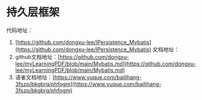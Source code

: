 # 持久层框架
代码地址：
1. [https://github.com/dongxu-lee/IPersistence_Mybatis](https://github.com/dongxu-lee/IPersistence_Mybatis)
文档地址：
1. github文档地址：[https://github.com/dongxu-lee/myLearningPDF/blob/main/Mybatis.md](https://github.com/dongxu-lee/myLearningPDF/blob/main/Mybatis.md)
2. 语雀文档地址：[https://www.yuque.com/bailihang-3fszp/bkgbrq/phfogm](https://www.yuque.com/bailihang-3fszp/bkgbrq/phfogm)
